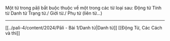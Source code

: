 Một từ trong pāḷi bắt buộc thuộc về một trong các từ loại sau:
	Động từ
	Tính từ
	Danh từ
	Trạng từ./ Giới từ./ 
	Phụ từ (liên từ...)

---
[[../pali-4/content/2024/Pāli - Bài 1/Danh từ|Danh từ]]
[[Động Từ, Các Cách và thì]]